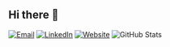 ## Hi there 👋
[![Email](https://img.shields.io/badge/Email-D14836?style=flat-square&logo=gmail&logoColor=white)](mailto:chiatzenw@outlook.com)
[![LinkedIn](https://img.shields.io/badge/LinkedIn-0A66C2?style=flat-square&logo=linkedin&logoColor=white)](https://linkedin.com/in/chiatzen-wang)
[![Website](https://img.shields.io/badge/Portfolio-000000?style=flat-square&logo=About.me&logoColor=white)](https://chiatzenw.me)
![GitHub Stats](https://github-readme-stats.vercel.app/api?username=chiatzenw-cur&theme=onedark&show_icons=true&hide_border=true&count_private=true)
<!--
**chiatzenw-cur/chiatzenw-cur** is a ✨ _special_ ✨ repository because its `README.md` (this file) appears on your GitHub profile.

Here are some ideas to get you started:

- 🔭 I’m currently working on ...
- 🌱 I’m currently learning ...
- 👯 I’m looking to collaborate on ...
- 🤔 I’m looking for help with ...
- 💬 Ask me about ...
- 📫 How to reach me: ...
- 😄 Pronouns: ...
- ⚡ Fun fact: ...
-->
